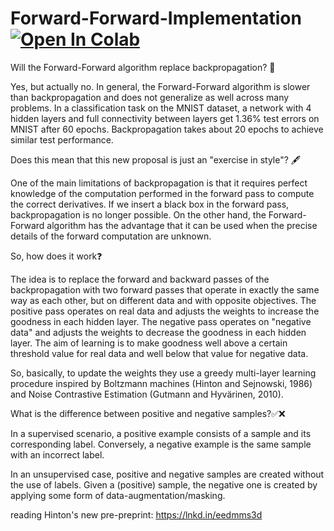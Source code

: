 # Forward-Forward-Implementation [![Open In Colab](https://colab.research.google.com/assets/colab-badge.svg)](https://colab.research.google.com/drive/1Co0dN5zhuhgFjY52Y8nyozecaUz6pQoe#scrollTo=t3JsKhLCKXhI)

Will the Forward-Forward algorithm replace backpropagation? 🤔

Yes, but actually no. In general, the Forward-Forward algorithm is slower than backpropagation and does not generalize as well across many problems.
In a classification task on the MNIST dataset, a network with 4 hidden layers and full connectivity between layers get 1.36% test errors on MNIST after 60 epochs. Backpropagation takes about 20 epochs to achieve similar test performance.


Does this mean that this new proposal is just an "exercise in style"? 🖋️

One of the main limitations of backpropagation is that it requires perfect knowledge of the computation performed in the forward pass to compute the correct derivatives. If we insert a black box in the forward pass, backpropagation is no longer possible.
On the other hand, the Forward-Forward algorithm has the advantage that it can be used when the precise details of the forward computation are unknown.

So, how does it work❓

The idea is to replace the forward and backward passes of the backpropagation with two forward passes that operate in exactly the same way as each other, but on different data and with opposite objectives. The positive pass operates on real data and adjusts the weights to increase the goodness in each hidden layer. The negative pass operates on "negative data" and adjusts the weights to decrease the goodness in each hidden layer. The aim of learning is to make goodness well above a certain threshold value for real data and well below that value for negative data.

So, basically, to update the weights they use a greedy multi-layer learning procedure inspired by Boltzmann machines (Hinton and Sejnowski, 1986) and Noise Contrastive Estimation (Gutmann and Hyvärinen, 2010).

What is the difference between positive and negative samples?✅❌

In a supervised scenario, a positive example consists of a sample and its corresponding label. Conversely, a negative example is the same sample with an incorrect label.

In an unsupervised case, positive and negative samples are created without the use of labels. Given a (positive) sample, the negative one is created by applying some form of data-augmentation/masking.

reading Hinton's new pre-preprint: https://lnkd.in/eedmms3d
